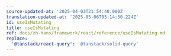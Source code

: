 ```yaml
---
source-updated-at: '2025-04-03T21:54:40.000Z'
translation-updated-at: '2025-05-06T05:14:50.224Z'
id: useIsMutating
title: useIsMutating
ref: docs/zh-hans/framework/react/reference/useIsMutating.md
replace:
  '@tanstack/react-query': '@tanstack/solid-query'
---
```

